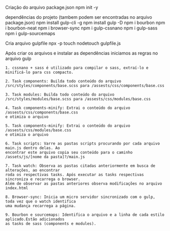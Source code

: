 Criação do arquivo package.json
npm init -y 

dependências do projeto (tambem podem ser encontradas no arquivo package.json)
npm install gulp-cli -g
npm install gulp -D
npm i bourbon
npm i bourbon-neat
npm i browser-sync
npm i gulp-cssnano
npm i gulp-sass
npm i gulp-sourcemaps

Cria arquivo gulpfile
npx -p touch nodetouch gulpfile.js

Após criar os arquivos e instalar as dependências iniciamos as regras no arquivo gulp

    1. cssnano + sass é utilizado para compilar o sass, extraí-lo e minificá-lo para css compacto.

    2. Task components: Builda todo conteúdo do arquivo 
    /src/styles/components/base.scss para /assests/css/components/base.css

    3. Task modules: Builda todo conteúdo do arquivo 
    /src/styles/modules/base.scss para /assests/css/modules/base.css

    4. Task components-minify: Extrai o conteúdo do arquivo /assests/css/components/base.css
    e otimiza o arquivo

    5. Task components-minify: Extrai o conteúdo do arquivo /assests/css/modules/base.css
    e otimiza o arquivo

    6. Task scripts: Varre as pastas scripts procurando por cada arquivo main.js dentro delas. Ao
    encontrar este arquivo copia seu conteúdo para o caminho /assets/js/[nome da pasta]?/main.js

    7. Task watch: Observa as pastas citadas anteriormente em busca de alterações, ao encontrar 
    roda os respectivas tasks. Após executar as tasks respectivas sincroniza e recarrega o browser.
    Além de observar as pastas anteriores observa modificações no arquivo index.html

    8. Browser-sync: Inicia um micro servidor sincronizado com o gulp, toda vez que o watch identifica
    uma mudança recarrega a página.

    9. Bourbon e sourcemaps: Identifica o arquivo e a linha de cada estilo aplicado.Estão adicionados 
    as tasks de sass (components e modules).